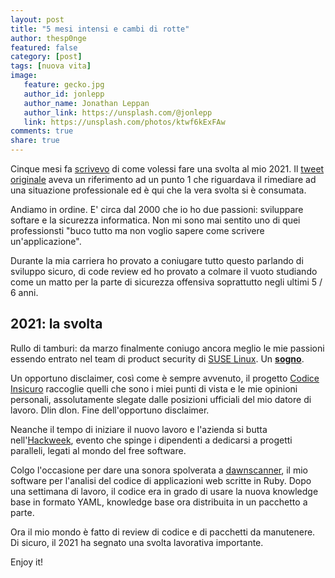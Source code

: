 ```yaml
---
layout: post
title: "5 mesi intensi e cambi di rotte"
author: thesp0nge
featured: false
category: [post]
tags: [nuova vita]
image:
   feature: gecko.jpg
   author_id: jonlepp
   author_name: Jonathan Leppan
   author_link: https://unsplash.com/@jonlepp
   link: https://unsplash.com/photos/ktwf6kExFAw
comments: true
share: true
---
```


Cinque mesi fa
[scrivevo](https://codiceinsicuro.it/blog/nuovi-progetti-per-il-2021/) di come
volessi fare una svolta al mio 2021. Il [tweet
originale](https://twitter.com/thesp0nge/status/1343394090403168256) aveva un
riferimento ad un punto 1 che riguardava il rimediare ad una situazione
professionale ed è qui che la vera svolta si è consumata.

Andiamo in ordine. E' circa dal 2000 che io ho due passioni: sviluppare softare
e la sicurezza informatica. Non mi sono mai sentito uno di quei professionsti
"buco tutto ma non voglio sapere come scrivere un'applicazione".

Durante la mia carriera ho provato a coniugare tutto questo parlando di
sviluppo sicuro, di code review ed ho provato a colmare il vuoto studiando come
un matto per la parte di sicurezza offensiva soprattutto negli ultimi 5 / 6
anni.

## 2021: la svolta

Rullo di tamburi: da marzo finalmente coniugo ancora meglio le mie passioni
essendo entrato nel team di product security di [SUSE
Linux](https://www.suse.com). Un [**sogno**](https://twitter.com/thesp0nge/status/1382587395594412032).

Un opportuno disclaimer, così come è sempre avvenuto, il progetto [Codice
Insicuro](https://codiceinsicuro.it) raccoglie quelli che sono i miei punti di
vista e le mie opinioni personali, assolutamente slegate dalle posizioni
ufficiali del mio datore di lavoro. Dlin dlon. Fine dell'opportuno disclaimer.

Neanche il tempo di iniziare il nuovo lavoro e l'azienda si butta
nell'[Hackweek](https://hackweek.suse.com/), evento che spinge i dipendenti a
dedicarsi a progetti paralleli, legati al mondo del free software.

Colgo l'occasione per dare una sonora spolverata a
[dawnscanner](https://twitter.com/thesp0nge/status/1375494602170507265), il mio
software per l'analisi del codice di applicazioni web scritte in Ruby. Dopo una
settimana di lavoro, il codice era in grado di usare la nuova knowledge base in
formato YAML, knowledge base ora distribuita in un pacchetto a parte.

Ora il mio mondo è fatto di review di codice e di pacchetti da manutenere.
Di sicuro, il 2021 ha segnato una svolta lavorativa importante.

Enjoy it!
